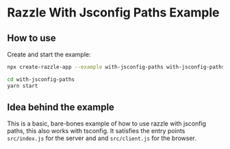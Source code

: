# Razzle With Jsconfig Paths Example

## How to use

<!-- START install generated instructions please keep comment here to allow auto update -->
<!-- DON'T EDIT THIS SECTION, INSTEAD RE-RUN yarn update-examples TO UPDATE -->Create and start the example:

```bash
npx create-razzle-app --example with-jsconfig-paths with-jsconfig-paths

cd with-jsconfig-paths
yarn start
```
<!-- END install generated instructions please keep comment here to allow auto update -->

## Idea behind the example
This is a basic, bare-bones example of how to use razzle with jsconfig paths, this also works with tsconfig.
It satisfies the entry points `src/index.js` for the server and and `src/client.js` for the browser.
